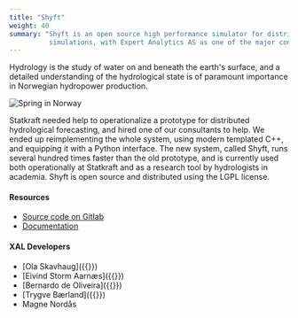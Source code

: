 ```yaml
---
title: "Shyft"
weight: 40
summary: "Shyft is an open source high performance simulator for distributed hydrological
          simulations, with Expert Analytics AS as one of the major contributors."
---
```


Hydrology is the study of water on and beneath the earth's surface, and a
detailed understanding of the hydrological state is of paramount importance in
Norwegian hydropower production.

![Spring in Norway](/img/hydrology.jpg)

Statkraft needed help to operationalize a prototype for distributed
hydrological forecasting, and hired one of our consultants to
help. We ended up reimplementing the whole system, using modern
templated C++, and equipping it with a Python interface. The new
system, called Shyft, runs several hundred times faster than the old
prototype, and is currently used both operationally at Statkraft and
as a research tool by hydrologists in academia. Shyft is open
source and distributed using the LGPL license.

#### Resources

 * [Source code on Gitlab](https://gitlab.com/shyft-os/shyft)
 * [Documentation](http://shyft.readthedocs.io/en/latest/)

#### XAL Developers

 * [Ola Skavhaug]({{<ref ola>}})
 * [Eivind Storm Aarnæs]({{<ref eivind>}})
 * [Bernardo de Oliveira]({{<ref bernardo>}})
 * [Trygve Bærland]({{<ref trygve>}})
 * Magne Nordås
